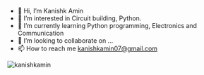 - 👋 Hi, I’m Kanishk Amin
- 👀 I’m interested in Circuit building, Python.
- 🌱 I’m currently learning Python programming, Electronics and Communication
- 💞️ I’m looking to collaborate on ...
- 📫 How to reach me kanishkamin07@gmail.com


<p><img align="center" src="https://github-readme-streak-stats.herokuapp.com/?user=kanishkamin" alt="kanishkamin" /></p>

<!---
kanishkamin/kanishkamin is a ✨ special ✨ repository because its `README.md` (this file) appears on your GitHub profile.
You can click the Preview link to take a look at your changes.
--->

